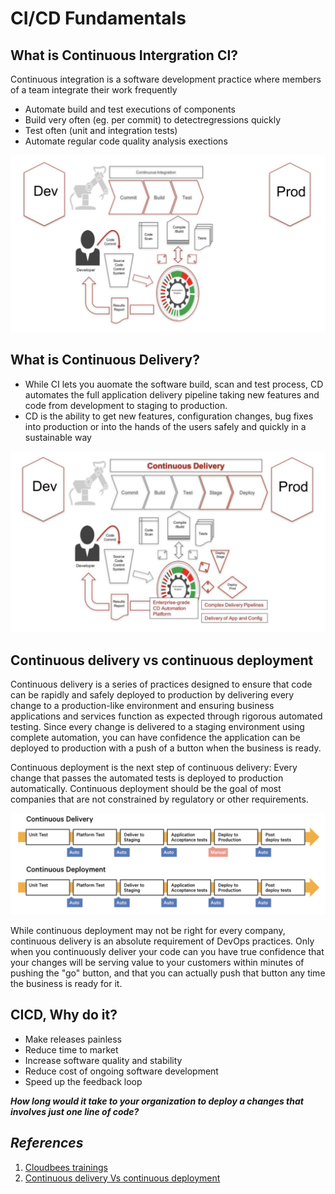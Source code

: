 # CI/CD Fundamentals

## What is Continuous Intergration CI?

Continuous integration is a software development practice where members of a team integrate their work frequently

* Automate build and test executions of components
* Build very often (eg. per commit) to detectregressions quickly
* Test often (unit and integration tests)
* Automate regular code quality analysis exections

![ci](./images/cicd-fundamentals-ci.png)

## What is Continuous Delivery?

* While CI lets you auomate the software build, scan and test process, CD automates the full application delivery pipeline taking new features and code from development to staging to production.
* CD is the ability to get new features, configuration changes, bug fixes into production or into the hands of the users safely and quickly in a sustainable way

![cd](./images/cicd-fundamentals-cd.png)

## Continuous delivery vs continuous deployment

Continuous delivery is a series of practices designed to ensure that code can be rapidly and safely deployed to production by delivering every change to a production-like environment and ensuring business applications and services function as expected through rigorous automated testing. Since every change is delivered to a staging environment using complete automation, you can have confidence the application can be deployed to production with a push of a button when the business is ready.

Continuous deployment is the next step of continuous delivery: Every change that passes the automated tests is deployed to production automatically. Continuous deployment should be the goal of most companies that are not constrained by regulatory or other requirements.

![ContinuousDeliveryVsContinuousDeployment](./images/cdeliver-vs-cdeploy.png)

While continuous deployment may not be right for every company, continuous delivery is an absolute requirement of DevOps practices. Only when you continuously deliver your code can you have true confidence that your changes will be serving value to your customers within minutes of pushing the "go" button, and that you can actually push that button any time the business is ready for it.

## CICD, Why do it?

* Make releases painless
* Reduce time to market
* Increase software quality and stability
* Reduce cost of ongoing software development
* Speed up the feedback loop

**_How long would it take to your organization to deploy a changes that involves just one line of code?_**

## _References_

1. [Cloudbees trainings](https://go.cloudbees.com/)
2. [Continuous delivery Vs continuous deployment](https://puppet.com/blog/continuous-delivery-vs-continuous-deployment-what-s-diff)
